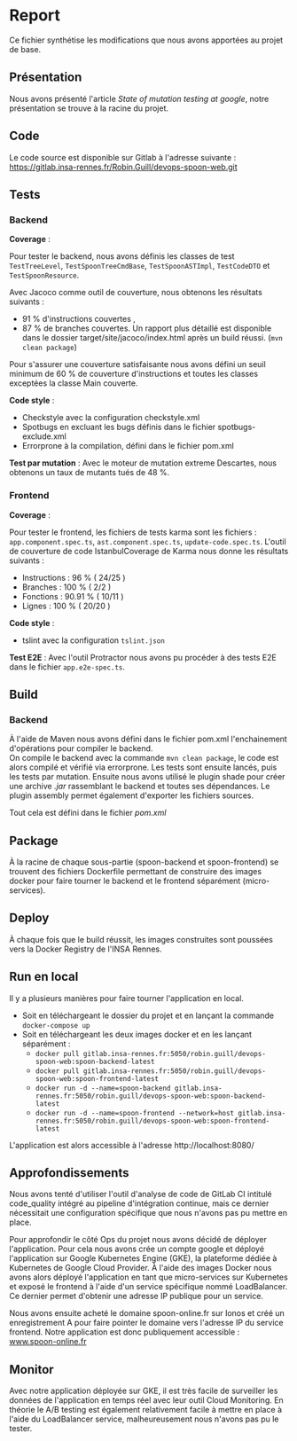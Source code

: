 # Report 
Ce fichier synthétise les modifications que nous avons apportées au projet de base.

## Présentation
Nous avons présenté l'article *State of mutation testing at google*, notre présentation se trouve à la racine du projet.

## Code

Le code source est disponible sur Gitlab à l'adresse suivante : https://gitlab.insa-rennes.fr/Robin.Guill/devops-spoon-web.git

## Tests
### Backend 

**Coverage** : 

Pour tester le backend, nous avons définis les classes de test `TestTreeLevel`, `TestSpoonTreeCmdBase`, `TestSpoonASTImpl`, `TestCodeDTO` et `TestSpoonResource`. 

Avec Jacoco comme outil de couverture, nous obtenons les résultats suivants : 
 - 91 % d'instructions couvertes ,
 - 87 % de branches couvertes.
 Un rapport plus détaillé est disponible dans le dossier target/site/jacoco/index.html après un build réussi. (`mvn clean package`)
 
 Pour s'assurer une couverture satisfaisante nous avons défini un seuil minimum de 60 % de couverture d'instructions et toutes les classes exceptées la classe Main couverte. 
 
**Code style** :
 
- Checkstyle avec la configuration checkstyle.xml
- Spotbugs en excluant les bugs définis dans le fichier spotbugs-exclude.xml
- Errorprone à la compilation, défini dans le fichier pom.xml

**Test par mutation** :
Avec le moteur de mutation extreme Descartes, nous obtenons un taux de mutants tués de 48 %.
### Frontend
**Coverage** : 

Pour tester le frontend, les fichiers de tests karma sont les fichiers : `app.component.spec.ts`, `ast.component.spec.ts`, `update-code.spec.ts`.
L'outil de couverture de code IstanbulCoverage de Karma nous donne les résultats suivants : 
- Instructions  : 96 % ( 24/25 )
- Branches      : 100 % ( 2/2 )
- Fonctions     : 90.91 % ( 10/11 )
- Lignes        : 100 % ( 20/20 )

**Code style** :
- tslint avec la configuration `tslint.json`

**Test E2E** :
Avec l'outil Protractor nous avons pu procéder à des tests E2E dans le fichier `app.e2e-spec.ts`.

## Build
### Backend
À l'aide de Maven nous avons défini dans le fichier pom.xml l'enchainement d'opérations pour compiler le backend.  
On compile le backend avec la commande `mvn clean package`, le code est alors compilé et vérifié via errorprone. Les tests sont ensuite lancés, puis les tests par mutation. Ensuite nous avons utilisé le plugin shade pour créer une archive *.jar* rassemblant le backend et toutes ses dépendances. Le plugin assembly permet également d'exporter les fichiers sources. 

Tout cela est défini dans le fichier *pom.xml*

## Package
À la racine de chaque sous-partie (spoon-backend et spoon-frontend) se trouvent des fichiers Dockerfile permettant de construire des images docker pour faire tourner le backend et le frontend séparément (micro-services).
## Deploy
À chaque fois que le build réussit, les images construites sont poussées vers la Docker Registry de l'INSA Rennes.

## Run en local
Il y a plusieurs manières pour faire tourner l'application en local. 
- Soit en téléchargeant le dossier du projet et en lançant la commande `docker-compose up`
- Soit en téléchargeant les deux images docker et en les lançant séparément : 
   - `docker pull gitlab.insa-rennes.fr:5050/robin.guill/devops-spoon-web:spoon-backend-latest` 
   - `docker pull gitlab.insa-rennes.fr:5050/robin.guill/devops-spoon-web:spoon-frontend-latest`
   - `docker run -d --name=spoon-backend gitlab.insa-rennes.fr:5050/robin.guill/devops-spoon-web:spoon-backend-latest`
   - `docker run -d --name=spoon-frontend --network=host gitlab.insa-rennes.fr:5050/robin.guill/devops-spoon-web:spoon-frontend-latest`
   
 L'application est alors accessible à l'adresse http://localhost:8080/
## Approfondissements
Nous avons tenté d'utiliser l'outil d'analyse de code de GitLab CI intitulé code_quality intégré au pipeline d'intégration continue, mais ce dernier nécessitait une configuration spécifique que nous n'avons pas pu mettre en place.

Pour approfondir le côté Ops du projet nous avons décidé de déployer l'application. 
Pour cela nous avons crée un compte google et déployé l'application sur Google Kubernetes Engine (GKE), la plateforme dédiée à Kubernetes de Google Cloud Provider. 
À l'aide des images Docker nous avons alors déployé l'application en tant que micro-services sur Kubernetes et exposé le frontend à l'aide d'un service spécifique nommé LoadBalancer. 
Ce dernier permet d'obtenir une adresse IP publique pour un service. 

Nous avons ensuite acheté le domaine spoon-online.fr sur Ionos et créé un enregistrement A pour faire pointer le domaine vers l'adresse IP du service frontend. 
Notre application est donc publiquement accessible : www.spoon-online.fr

## Monitor
Avec notre application déployée sur GKE, il est très facile de surveiller les données de l'application en temps réel avec leur outil Cloud Monitoring. En théorie le A/B testing est également relativement facile à mettre en place à l'aide du LoadBalancer service, malheureusement nous n'avons pas pu le tester.
 

